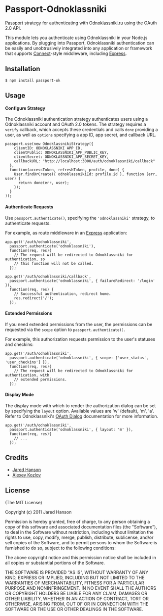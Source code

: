 # Passport-Odnoklassniki

[Passport](http://passportjs.org/) strategy for authenticating with [Odnoklassniki.ru](http://odnoklassniki.ru/)
using the OAuth 2.0 API.

This module lets you authenticate using Odnoklassniki in your Node.js applications.
By plugging into Passport, Odnoklassniki authentication can be easily and
unobtrusively integrated into any application or framework that supports
[Connect](http://www.senchalabs.org/connect/)-style middleware, including
[Express](http://expressjs.com/).

## Installation

    $ npm install passport-ok

## Usage

#### Configure Strategy

The Odnoklassniki authentication strategy authenticates users using a Odnoklassniki
account and OAuth 2.0 tokens.  The strategy requires a `verify` callback, which
accepts these credentials and calls `done` providing a user, as well as
`options` specifying a app ID, app secret, and callback URL.

    passport.use(new OdnoklassnikiStrategy({
        clientID: ODNOKLASSNIKI_APP_ID,
        clientPublic: ODNOKLASSNIKI_APP_PUBLIC_KEY,
        clientSecret: ODNOKLASSNIKI_APP_SECRET_KEY,
        callbackURL: "http://localhost:3000/auth/odnoklassniki/callback"
      },
      function(accessToken, refreshToken, profile, done) {
        User.findOrCreate({ odnoklassnikiId: profile.id }, function (err, user) {
          return done(err, user);
        });
      }
    ));

#### Authenticate Requests

Use `passport.authenticate()`, specifying the `'odnoklassniki'` strategy, to
authenticate requests.

For example, as route middleware in an [Express](http://expressjs.com/)
application:

    app.get('/auth/odnoklassniki',
      passport.authenticate('odnoklassniki'),
      function(req, res){
        // The request will be redirected to Odnoklassniki for authentication, so
        // this function will not be called.
      });

    app.get('/auth/odnoklassniki/callback',
      passport.authenticate('odnoklassniki', { failureRedirect: '/login' }),
      function(req, res) {
        // Successful authentication, redirect home.
        res.redirect('/');
      });

#### Extended Permissions

If you need extended permissions from the user, the permissions can be requested
via the `scope` option to `passport.authenticate()`.

For example, this authorization requests permission to the user's statuses and
checkins:

    app.get('/auth/odnoklassniki',
      passport.authenticate('odnoklassniki', { scope: ['user_status', 'user_checkins'] }),
      function(req, res){
        // The request will be redirected to Odnoklassniki for authentication, with
        // extended permissions.
      });

#### Display Mode

The display mode with which to render the authorization dialog can be set by
specifying the `layout` option. Available values are 'w' (default), 'm', 'a'. Refer to Odnoklassniki's [OAuth Dialog](https://developers.odnoklassniki.com/docs/reference/dialogs/oauth/)
documentation for more information.

    app.get('/auth/odnoklassniki',
      passport.authenticate('odnoklassniki', { layout: 'm' }),
      function(req, res){
        // ...
      });

## Credits

  - [Jared Hanson](http://github.com/jaredhanson)
  - [Alexey Kozlov](http://github.com/ozon1234)

## License

(The MIT License)

Copyright (c) 2011 Jared Hanson

Permission is hereby granted, free of charge, to any person obtaining a copy of
this software and associated documentation files (the "Software"), to deal in
the Software without restriction, including without limitation the rights to
use, copy, modify, merge, publish, distribute, sublicense, and/or sell copies of
the Software, and to permit persons to whom the Software is furnished to do so,
subject to the following conditions:

The above copyright notice and this permission notice shall be included in all
copies or substantial portions of the Software.

THE SOFTWARE IS PROVIDED "AS IS", WITHOUT WARRANTY OF ANY KIND, EXPRESS OR
IMPLIED, INCLUDING BUT NOT LIMITED TO THE WARRANTIES OF MERCHANTABILITY, FITNESS
FOR A PARTICULAR PURPOSE AND NONINFRINGEMENT. IN NO EVENT SHALL THE AUTHORS OR
COPYRIGHT HOLDERS BE LIABLE FOR ANY CLAIM, DAMAGES OR OTHER LIABILITY, WHETHER
IN AN ACTION OF CONTRACT, TORT OR OTHERWISE, ARISING FROM, OUT OF OR IN
CONNECTION WITH THE SOFTWARE OR THE USE OR OTHER DEALINGS IN THE SOFTWARE.
